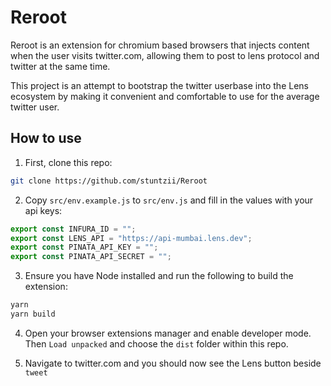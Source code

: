 # Reroot

Reroot is an extension for chromium based browsers that injects content when the user visits twitter.com, allowing them to post to lens protocol and twitter at the same time.

This project is an attempt to bootstrap the twitter userbase into the Lens ecosystem by making it convenient and comfortable to use for the average twitter user.

## How to use

1. First, clone this repo:

```sh
git clone https://github.com/stuntzii/Reroot
```

2. Copy `src/env.example.js` to `src/env.js` and fill in the values with your api keys:

```javascript
export const INFURA_ID = "";
export const LENS_API = "https://api-mumbai.lens.dev";
export const PINATA_API_KEY = "";
export const PINATA_API_SECRET = "";
```

3. Ensure you have Node installed and run the following to build the extension:

```sh
yarn
yarn build
```

4. Open your browser extensions manager and enable developer mode. Then `Load unpacked` and choose the `dist` folder within this repo.

5. Navigate to twitter.com and you should now see the Lens button beside `tweet`

